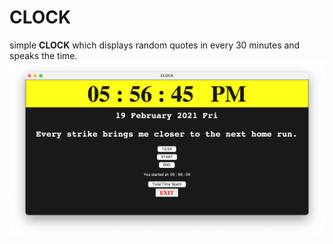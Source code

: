 # CLOCK
simple **CLOCK** which displays random quotes in every 30 minutes and speaks the time.
![clock img](clock.png)
